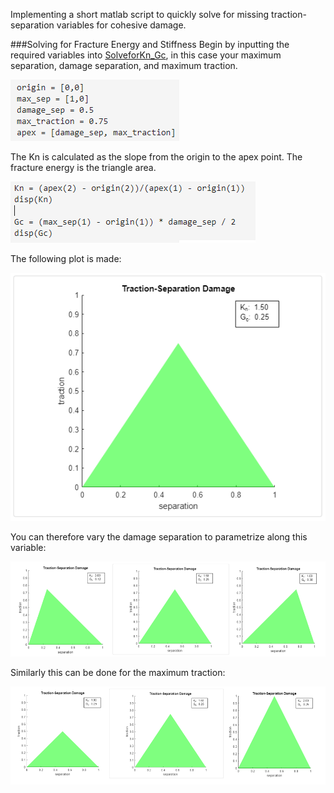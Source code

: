 Implementing a short matlab script to quickly solve for missing traction-separation variables for cohesive damage. 


###Solving for Fracture Energy and Stiffness
Begin by inputting the required variables into [SolveforKn_Gc](https://github.com/midmidmidmid/TractionSeparation/blob/main/SolveforKn_Gc), in this case your maximum separation, damage separation, and maximum traction.

![Assign Variables](https://github.com/midmidmidmid/TractionSeparation/blob/main/plots/Matlab_Variables.png)

The Kn is calculated as the slope from the origin to the apex point. The fracture energy is the triangle area.

![Calculations](https://github.com/midmidmidmid/TractionSeparation/blob/main/plots/calcs.png)

The following plot is made:

![Plot](https://github.com/midmidmidmid/TractionSeparation/blob/main/plots/Matlab_TractionSeparation.png)

You can therefore vary the damage separation to parametrize along this variable:

![DamSepPlot](https://github.com/midmidmidmid/TractionSeparation/blob/main/plots/combinedplots.png)


Similarly this can be done for the maximum traction:

![MaxTracPlot](https://github.com/midmidmidmid/TractionSeparation/blob/main/plots/combinedplots2.png)
